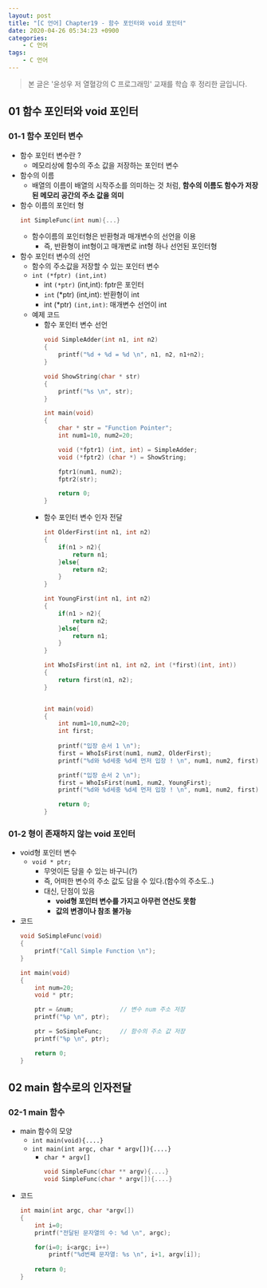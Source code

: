 ```yaml
---
layout: post
title: "[C 언어] Chapter19 - 함수 포인터와 void 포인터"
date: 2020-04-26 05:34:23 +0900
categories: 
    - C 언어
tags:
    - C 언어
---
```




<!-- more -->

> 본 글은 '윤성우 저 열혈강의 C 프로그래밍' 교재를 학습 후 정리한 글입니다.

## 01 함수 포인터와 void 포인터

### 01-1 함수 포인터 변수
- 함수 포인터 변수란 ?
    - 메모리상에 함수의 주소 값을 저장하는 포인터 변수
- 함수의 이름
    - 배열의 이름이 배열의 시작주소를 의미하는 것 처럼, **함수의 이름도 함수가 저장된 메모리 공간의 주소 값을 의미**
- 함수 이름의 포인터 형
    ```c
    int SimpleFunc(int num){...}
    ```
    - 함수이름의 포인터형은 반환형과 매개변수의 선언을 이용
        - 즉, 반환형이 int형이고 매개변로 int형 하나 선언된 포인터형
- 함수 포인터 변수의 선언
    - 함수의 주소값을 저장할 수 있는 포인터 변수
    - `int (*fptr) (int,int)`
        - int `(*ptr)` (int,int): fptr은 포인터
        - `int` (*ptr) (int,int): 반환형이 int
        - int (*ptr) `(int,int)`: 매개변수 선언이 int
    - 예제 코드
        - 함수 포인터 변수 선언
            ```c
            void SimpleAdder(int n1, int n2)
            {
                printf("%d + %d = %d \n", n1, n2, n1+n2);
            }

            void ShowString(char * str)
            {
                printf("%s \n", str);
            }

            int main(void)
            {
                char * str = "Function Pointer";
                int num1=10, num2=20;

                void (*fptr1) (int, int) = SimpleAdder;
                void (*fptr2) (char *) = ShowString; 

                fptr1(num1, num2);
                fptr2(str);

                return 0;
            }
            ```
        - 함수 포인터 변수 인자 전달
            ```c
            int OlderFirst(int n1, int n2)
            {
                if(n1 > n2){
                    return n1;
                }else{
                    return n2;
                }
            }

            int YoungFirst(int n1, int n2)
            {
                if(n1 > n2){
                    return n2;
                }else{
                    return n1;
                }
            }

            int WhoIsFirst(int n1, int n2, int (*first)(int, int))
            {
                return first(n1, n2);
            }


            int main(void)
            {
                int num1=10,num2=20;
                int first;
                
                printf("입장 순서 1 \n");
                first = WhoIsFirst(num1, num2, OlderFirst);
                printf("%d와 %d세중 %d세 먼저 입장 ! \n", num1, num2, first);

                printf("입장 순서 2 \n");
                first = WhoIsFirst(num1, num2, YoungFirst);
                printf("%d와 %d세중 %d세 먼저 입장 ! \n", num1, num2, first);

                return 0;
            }
            ```

### 01-2 형이 존재하지 않는 void 포인터
- void형 포인터 변수
    - `void * ptr;`
        - 무엇이든 담을 수 있는 바구니(?)
        - 즉, 어떠한 변수의 주소 값도 담을 수 있다.(함수의 주소도..)
        - 대신, 단점이 있음
            - **void형 포인터 변수를 가지고 아무런 연산도 못함**
            - **값의 변경이나 참조 불가능**
- 코드
    ```c
    void SoSimpleFunc(void)
    {
        printf("Call Simple Function \n");
    }

    int main(void)
    {
        int num=20;
        void * ptr;

        ptr = &num;             // 변수 num 주소 저장
        printf("%p \n", ptr);

        ptr = SoSimpleFunc;     // 함수의 주소 값 저장
        printf("%p \n", ptr);

        return 0;
    }
    ```

## 02 main 함수로의 인자전달

### 02-1 main 함수
- main 함수의 모양
    - `int main(void){....}`
    - `int main(int argc, char * argv[]){....}`
        - `char * argv[]`
            ```c
            void SimpleFunc(char ** argv){....}
            void SimpleFunc(char * argv[]){....}
            ```
- 코드
    ```c
    int main(int argc, char *argv[])
    {
        int i=0;
        printf("전달된 문자열의 수: %d \n", argc);

        for(i=0; i<argc; i++)
            printf("%d번째 문자열: %s \n", i+1, argv[i]);
        
        return 0;
    }
    ```
